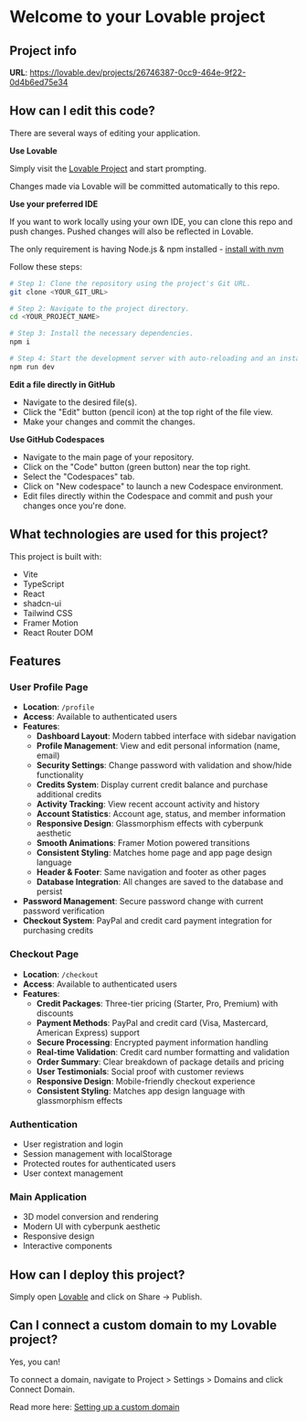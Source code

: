 # Welcome to your Lovable project

## Project info

**URL**: https://lovable.dev/projects/26746387-0cc9-464e-9f22-0d4b6ed75e34

## How can I edit this code?

There are several ways of editing your application.

**Use Lovable**

Simply visit the [Lovable Project](https://lovable.dev/projects/26746387-0cc9-464e-9f22-0d4b6ed75e34) and start prompting.

Changes made via Lovable will be committed automatically to this repo.

**Use your preferred IDE**

If you want to work locally using your own IDE, you can clone this repo and push changes. Pushed changes will also be reflected in Lovable.

The only requirement is having Node.js & npm installed - [install with nvm](https://github.com/nvm-sh/nvm#installing-and-updating)

Follow these steps:

```sh
# Step 1: Clone the repository using the project's Git URL.
git clone <YOUR_GIT_URL>

# Step 2: Navigate to the project directory.
cd <YOUR_PROJECT_NAME>

# Step 3: Install the necessary dependencies.
npm i

# Step 4: Start the development server with auto-reloading and an instant preview.
npm run dev
```

**Edit a file directly in GitHub**

- Navigate to the desired file(s).
- Click the "Edit" button (pencil icon) at the top right of the file view.
- Make your changes and commit the changes.

**Use GitHub Codespaces**

- Navigate to the main page of your repository.
- Click on the "Code" button (green button) near the top right.
- Select the "Codespaces" tab.
- Click on "New codespace" to launch a new Codespace environment.
- Edit files directly within the Codespace and commit and push your changes once you're done.

## What technologies are used for this project?

This project is built with:

- Vite
- TypeScript
- React
- shadcn-ui
- Tailwind CSS
- Framer Motion
- React Router DOM

## Features

### User Profile Page
- **Location**: `/profile`
- **Access**: Available to authenticated users
- **Features**:
  - **Dashboard Layout**: Modern tabbed interface with sidebar navigation
  - **Profile Management**: View and edit personal information (name, email)
  - **Security Settings**: Change password with validation and show/hide functionality
  - **Credits System**: Display current credit balance and purchase additional credits
  - **Activity Tracking**: View recent account activity and history
  - **Account Statistics**: Account age, status, and member information
  - **Responsive Design**: Glassmorphism effects with cyberpunk aesthetic
  - **Smooth Animations**: Framer Motion powered transitions
  - **Consistent Styling**: Matches home page and app page design language
  - **Header & Footer**: Same navigation and footer as other pages
  - **Database Integration**: All changes are saved to the database and persist
- **Password Management**: Secure password change with current password verification
- **Checkout System**: PayPal and credit card payment integration for purchasing credits

### Checkout Page
- **Location**: `/checkout`
- **Access**: Available to authenticated users
- **Features**:
  - **Credit Packages**: Three-tier pricing (Starter, Pro, Premium) with discounts
  - **Payment Methods**: PayPal and credit card (Visa, Mastercard, American Express) support
  - **Secure Processing**: Encrypted payment information handling
  - **Real-time Validation**: Credit card number formatting and validation
  - **Order Summary**: Clear breakdown of package details and pricing
  - **User Testimonials**: Social proof with customer reviews
  - **Responsive Design**: Mobile-friendly checkout experience
  - **Consistent Styling**: Matches app design language with glassmorphism effects

### Authentication
- User registration and login
- Session management with localStorage
- Protected routes for authenticated users
- User context management

### Main Application
- 3D model conversion and rendering
- Modern UI with cyberpunk aesthetic
- Responsive design
- Interactive components

## How can I deploy this project?

Simply open [Lovable](https://lovable.dev/projects/26746387-0cc9-464e-9f22-0d4b6ed75e34) and click on Share -> Publish.

## Can I connect a custom domain to my Lovable project?

Yes, you can!

To connect a domain, navigate to Project > Settings > Domains and click Connect Domain.

Read more here: [Setting up a custom domain](https://docs.lovable.dev/tips-tricks/custom-domain#step-by-step-guide)
